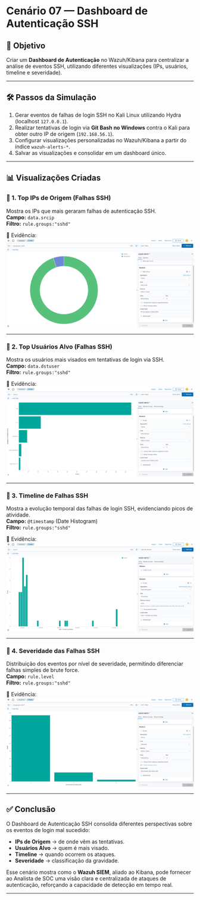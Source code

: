 # Cenário 07 — Dashboard de Autenticação SSH

## 🎯 Objetivo
Criar um **Dashboard de Autenticação** no Wazuh/Kibana para centralizar a análise de eventos SSH, utilizando diferentes visualizações (IPs, usuários, timeline e severidade).

---

## 🛠️ Passos da Simulação
1. Gerar eventos de falhas de login SSH no Kali Linux utilizando Hydra (localhost `127.0.0.1`).  
2. Realizar tentativas de login via **Git Bash no Windows** contra o Kali para obter outro IP de origem (`192.168.56.1`).  
3. Configurar visualizações personalizadas no Wazuh/Kibana a partir do índice `wazuh-alerts-*`.  
4. Salvar as visualizações e consolidar em um dashboard único.

---

## 📊 Visualizações Criadas

### 🔹 1. Top IPs de Origem (Falhas SSH)
Mostra os IPs que mais geraram falhas de autenticação SSH.  
**Campo:** `data.srcip`  
**Filtro:** `rule.groups:"sshd"`  

📸 Evidência:  
![Top IPs de Origem](wazuh_dashboard_ssh_ips.png)

---

### 🔹 2. Top Usuários Alvo (Falhas SSH)
Mostra os usuários mais visados em tentativas de login via SSH.  
**Campo:** `data.dstuser`  
**Filtro:** `rule.groups:"sshd"`  

📸 Evidência:  
![Top Usuários Alvo](wazuh_dashboard_ssh_users.png)

---

### 🔹 3. Timeline de Falhas SSH
Mostra a evolução temporal das falhas de login SSH, evidenciando picos de atividade.  
**Campo:** `@timestamp` (Date Histogram)  
**Filtro:** `rule.groups:"sshd"`  

📸 Evidência:  
![Timeline de Falhas SSH](wazuh_dashboard_ssh_timeline.png)

---

### 🔹 4. Severidade das Falhas SSH
Distribuição dos eventos por nível de severidade, permitindo diferenciar falhas simples de brute force.  
**Campo:** `rule.level`  
**Filtro:** `rule.groups:"sshd"`  

📸 Evidência:  
![Falhas por Severidade](wazuh_dashboard_ssh_severity.png)

---

## ✅ Conclusão
O Dashboard de Autenticação SSH consolida diferentes perspectivas sobre os eventos de login mal sucedido:  
- **IPs de Origem** → de onde vêm as tentativas.  
- **Usuários Alvo** → quem é mais visado.  
- **Timeline** → quando ocorrem os ataques.  
- **Severidade** → classificação da gravidade.  

Esse cenário mostra como o **Wazuh SIEM**, aliado ao Kibana, pode fornecer ao Analista de SOC uma visão clara e centralizada de ataques de autenticação, reforçando a capacidade de detecção em tempo real.

---
